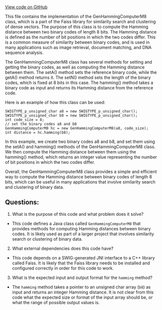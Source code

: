 [View code on GitHub](https://github.com/misbahsy/the-algorithm/ann/src/main/java/com/twitter/ann/faiss/swig/GenHammingComputerM8.java)

This file contains the implementation of the GenHammingComputerM8 class, which is a part of the Faiss library for similarity search and clustering of dense vectors. The purpose of this class is to compute the Hamming distance between two binary codes of length 8 bits. The Hamming distance is defined as the number of bit positions in which the two codes differ. This is a common measure of similarity between binary codes, and is used in many applications such as image retrieval, document matching, and DNA sequence analysis.

The GenHammingComputerM8 class has several methods for setting and getting the binary codes, as well as computing the Hamming distance between them. The setA() method sets the reference binary code, while the getA() method returns it. The setN() method sets the length of the binary codes, which is fixed at 8 bits in this case. The hamming() method takes a binary code as input and returns its Hamming distance from the reference code.

Here is an example of how this class can be used:

```
SWIGTYPE_p_unsigned_char a8 = new SWIGTYPE_p_unsigned_char();
SWIGTYPE_p_unsigned_char b8 = new SWIGTYPE_p_unsigned_char();
int code_size = 8;
// set the binary codes a8 and b8
GenHammingComputerM8 hc = new GenHammingComputerM8(a8, code_size);
int distance = hc.hamming(b8);
```

In this example, we create two binary codes a8 and b8, and set them using the setA() and hamming() methods of the GenHammingComputerM8 class. We then compute the Hamming distance between them using the hamming() method, which returns an integer value representing the number of bit positions in which the two codes differ.

Overall, the GenHammingComputerM8 class provides a simple and efficient way to compute the Hamming distance between binary codes of length 8 bits, which can be useful in many applications that involve similarity search and clustering of binary data.
## Questions: 
 1. What is the purpose of this code and what problem does it solve?
- This code defines a Java class called `GenHammingComputerM8` that provides methods for computing Hamming distances between binary codes. It is likely used as part of a larger project that involves similarity search or clustering of binary data.

2. What external dependencies does this code have?
- This code depends on a SWIG-generated JNI interface to a C++ library called Faiss. It is likely that the Faiss library needs to be installed and configured correctly in order for this code to work.

3. What is the expected input and output format for the `hamming` method?
- The `hamming` method takes a pointer to an unsigned char array (`b8`) as input and returns an integer Hamming distance. It is not clear from this code what the expected size or format of the input array should be, or what the range of possible output values is.